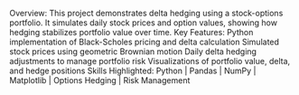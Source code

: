 Overview:
This project demonstrates delta hedging using a stock-options portfolio. It simulates daily stock prices and option values, showing how hedging stabilizes portfolio value over time.
Key Features:
Python implementation of Black-Scholes pricing and delta calculation
Simulated stock prices using geometric Brownian motion
Daily delta hedging adjustments to manage portfolio risk
Visualizations of portfolio value, delta, and hedge positions
Skills Highlighted:
Python | Pandas | NumPy | Matplotlib | Options Hedging | Risk Management

